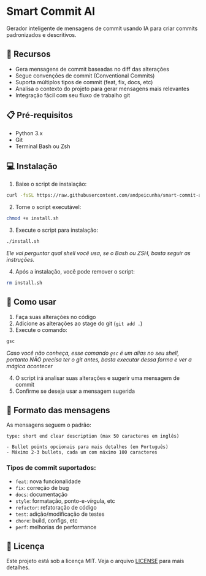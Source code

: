 # Smart Commit AI

Gerador inteligente de mensagens de commit usando IA para criar commits padronizados e descritivos.

## 🚀 Recursos

- Gera mensagens de commit baseadas no diff das alterações
- Segue convenções de commit (Conventional Commits)
- Suporta múltiplos tipos de commit (feat, fix, docs, etc)
- Analisa o contexto do projeto para gerar mensagens mais relevantes
- Integração fácil com seu fluxo de trabalho git

## 📋 Pré-requisitos

- Python 3.x
- Git
- Terminal Bash ou Zsh

## 💻 Instalação

1. Baixe o script de instalação:

```bash
curl -fsSL https://raw.githubusercontent.com/andpeicunha/smart-commit-ai/master/install.sh -o install.sh
```

2. Torne o script executável:

```bash
chmod +x install.sh
```

3. Execute o script para instalação:

```bash
./install.sh
```

_Ele vai perguntar qual shell você usa, se o Bash ou ZSH, basta seguir as instruções._

4. Após a instalação, você pode remover o script:

```bash
rm install.sh
```

## 🎯 Como usar

1. Faça suas alterações no código
2. Adicione as alterações ao stage do git (`git add .`)
3. Execute o comando:

```bash
gsc
```

_Caso você não conheça, esse comando `gsc` é um alias no seu shell, portanto NÃO precisa ter o git antes, basta executar dessa forma e ver a mágica acontecer_

4. O script irá analisar suas alterações e sugerir uma mensagem de commit
5. Confirme se deseja usar a mensagem sugerida

## 📝 Formato das mensagens

As mensagens seguem o padrão:

```
type: short end clear description (max 50 caracteres em inglês)

- Bullet points opcionais para mais detalhes (em Português)
- Máximo 2-3 bullets, cada um com máximo 100 caracteres
```

### Tipos de commit suportados:

- `feat`: nova funcionalidade
- `fix`: correção de bug
- `docs`: documentação
- `style`: formatação, ponto-e-vírgula, etc
- `refactor`: refatoração de código
- `test`: adição/modificação de testes
- `chore`: build, configs, etc
- `perf`: melhorias de performance

## 📄 Licença

Este projeto está sob a licença MIT. Veja o arquivo [LICENSE](LICENSE) para mais detalhes.

